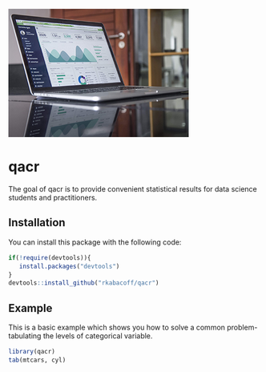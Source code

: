 ![statfunctions](graphs.png)

# qacr

<!-- badges: start -->
<!-- badges: end -->

The goal of qacr is to provide convenient statistical results for data science students
and practitioners.

## Installation

You can install this package with the following code:



``` r
if(!require(devtools)){
   install.packages("devtools")
}
devtools::install_github("rkabacoff/qacr")
```

## Example

This is a basic example which shows you how to solve a common problem- tabulating
the levels of categorical variable.

``` r
library(qacr)
tab(mtcars, cyl)
```

